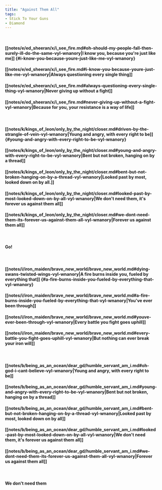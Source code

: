 ```yaml
---
title: "Against Them All"
tags:
- Stick To Your Guns
- Diamond
---
```

&nbsp;
#### [[notes/e/ed_sheeran/x/i_see_fire.md#oh-should-my-people-fall-then-surely-ill-do-the-same-vyl-wnanory|I know you, because you're just like me]] {#i-know-you-because-youre-just-like-me-vyl-wnanory}
#### [[notes/e/ed_sheeran/x/i_see_fire.md#i-know-you-because-youre-just-like-me-vyl-wnanory|Always questioning every single thing]]
#### [[notes/e/ed_sheeran/x/i_see_fire.md#always-questioning-every-single-thing-vyl-wnanory|Never giving up without a fight]]
#### [[notes/e/ed_sheeran/x/i_see_fire.md#never-giving-up-without-a-fight-vyl-wnanory|Because for you, your resistance is a way of life]]
&nbsp;
#### [[notes/k/kings_of_leon/only_by_the_night/closer.md#driven-by-the-strangle-of-vein-vyl-wnanory|Young and angry, with every right to be]] {#young-and-angry-with-every-right-to-be-vyl-wnanory}
#### [[notes/k/kings_of_leon/only_by_the_night/closer.md#young-and-angry-with-every-right-to-be-vyl-wnanory|Bent but not broken, hanging on by a thread]]
#### [[notes/k/kings_of_leon/only_by_the_night/closer.md#bent-but-not-broken-hanging-on-by-a-thread-vyl-wnanory|Looked past by most, looked down on by all.]]
#### [[notes/k/kings_of_leon/only_by_the_night/closer.md#looked-past-by-most-looked-down-on-by-all-vyl-wnanory|We don't need them, it's forever us against them all]]
#### [[notes/k/kings_of_leon/only_by_the_night/closer.md#we-dont-need-them-its-forever-us-against-them-all-vyl-wnanory|Forever us against them all]]
&nbsp;
#### Go!
&nbsp;
#### [[notes/i/iron_maiden/brave_new_world/brave_new_world.md#dying-swans-twisted-wings-vyl-wnanory|A fire burns inside you, fueled by everything that]] {#a-fire-burns-inside-you-fueled-by-everything-that-vyl-wnanory}
#### [[notes/i/iron_maiden/brave_new_world/brave_new_world.md#a-fire-burns-inside-you-fueled-by-everything-that-vyl-wnanory|You've ever been through]]
#### [[notes/i/iron_maiden/brave_new_world/brave_new_world.md#youve-ever-been-through-vyl-wnanory|Every battle you fight goes uphill]]
#### [[notes/i/iron_maiden/brave_new_world/brave_new_world.md#every-battle-you-fight-goes-uphill-vyl-wnanory|But nothing can ever break your iron will]]
&nbsp;
#### [[notes/b/being_as_an_ocean/dear_gd/humble_servant_am_i.md#oh-god-i-cant-believe-vyl-wnanory|Young and angry, with every right to be]]
#### [[notes/b/being_as_an_ocean/dear_gd/humble_servant_am_i.md#young-and-angry-with-every-right-to-be-vyl-wnanory|Bent but not broken, hanging on by a thread]]
#### [[notes/b/being_as_an_ocean/dear_gd/humble_servant_am_i.md#bent-but-not-broken-hanging-on-by-a-thread-vyl-wnanory|Looked past by most, looked down on by all]]
#### [[notes/b/being_as_an_ocean/dear_gd/humble_servant_am_i.md#looked-past-by-most-looked-down-on-by-all-vyl-wnanory|We don't need them, it's forever us against them all]]
#### [[notes/b/being_as_an_ocean/dear_gd/humble_servant_am_i.md#we-dont-need-them-its-forever-us-against-them-all-vyl-wnanory|Forever us against them all]]
&nbsp;
#### We don't need them
